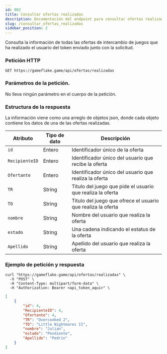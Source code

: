 ```yaml
---
id: 002 
title: Consultar ofertas realizadas
description: Documentación del endpoint para consultar ofertas realizadas
slug: /consultar_ofertas_realizadas
sidebar_position: 2
---
```


Consulta la información de todas las ofertas de intercambio de juegos que 
ha realizado el usuario del token enviado junto con la solicitud.

### Petición HTTP
`GET https://gameflake.game/api/ofertas/realizadas`

### Parámetros de la petición.
No lleva ningún parámetro en el cuerpo de la petición.


### Estructura de la respuesta
La información viene como una arreglo de objetos json, donde cada objeto contiene
los datos de una de las ofertas realizadas.

| Atributo       | Tipo de dato | Descripción                                                  |
| -------------- | ------------ | ------------------------------------------------------------ |
| `id`           | Entero       | Identificador único de la oferta                             |
| `RecipienteID` | Entero       | Identificador único del usuario que recibe la oferta         |
| `Ofertante`    | Entero       | Identificador único del usuario que realiza la oferta        |
| `TR`           | String       | Título del juego que pide el usuario que realiza la oferta   |
| `TO`           | String       | Título del juego que ofrece el usuario que realiza la oferta |
| `nombre`       | String       | Nombre del usuario que realiza la oferta                     |
| `estado`       | String       | Una cadena indicando el estatus de la oferta                 |
| `Apellido`     | String       | Apellido del usuario que realiza la oferta             


### Ejemplo de petición y respuesta
```shell title="Ejemplo de petición"
curl "https://gameflake.game/api/ofertas/realizadas" \
  -X "POST" \
  -H "Content-Type: multipart/form-data" \
  -H "Authorization: Bearer <api_token_aqui>" \
```

```json title="Ejemplo de respuesta"
[
    {
        "id": 4,
        "RecipienteID": 4,
        "Ofertante": 4,
        "TR": "Overcooked 2",
        "TO": "Little Nightmares II",
        "nombre": "Julian",
        "estado": "Pendiente",
        "Apellido": "Pedrin"
    }
]
```
